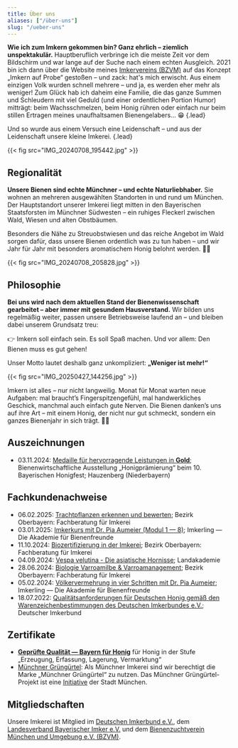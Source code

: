 ```yaml
---
title: Über uns
aliases: ["/über-uns"]
slug: "/ueber-uns"
---
```


**Wie ich zum Imkern gekommen bin? Ganz ehrlich – ziemlich unspektakulär.**
Hauptberuflich verbringe ich die meiste Zeit vor dem Bildschirm und war lange auf der Suche nach einem echten Ausgleich.
2021 bin ich dann über die Website meines [Imkervereins (BZVM)](https://bzvm.de/) auf das Konzept „Imkern auf Probe“ gestoßen – und zack: hat's mich erwischt.
Aus einem einzigen Volk wurden schnell mehrere – und ja, es werden eher mehr als weniger!
Zum Glück hab ich daheim eine Familie, die das ganze Summen und Schleudern mit viel Geduld (und einer ordentlichen Portion Humor) mitträgt:
beim Wachsschmelzen, beim Honig rühren oder einfach nur beim stillen Ertragen meines unaufhaltsamen Bienengelabers… 😁
{.lead}

Und so wurde aus einem Versuch eine Leidenschaft – und aus der Leidenschaft unsere kleine Imkerei.
{.lead}

{{< fig src="IMG_20240708_195442.jpg" >}}

## Regionalität

**Unsere Bienen sind echte Münchner – und echte Naturliebhaber.**
Sie wohnen an mehreren ausgewählten Standorten in und rund um München.
Der Hauptstandort unserer Imkerei liegt mitten in den Bayerischen Staatsforsten im Münchner Südwesten – ein ruhiges Fleckerl zwischen Wald, Wiesen und alten Obstbäumen.

Besonders die Nähe zu Streuobstwiesen und das reiche Angebot im Wald sorgen dafür, dass unsere Bienen ordentlich was zu tun haben – und wir Jahr für Jahr mit besonders aromatischem Honig belohnt werden. 🍯🐝

{{< fig src="IMG_20240708_205828.jpg" >}}

## Philosophie

**Bei uns wird nach dem aktuellen Stand der Bienenwissenschaft gearbeitet – aber immer mit gesundem Hausverstand.**
Wir bilden uns regelmäßig weiter, passen unsere Betriebsweise laufend an – und bleiben dabei unserem Grundsatz treu:

👉 Imkern soll einfach sein. Es soll Spaß machen. Und vor allem: Den Bienen muss es gut gehen!

Unser Motto lautet deshalb ganz unkompliziert: **„Weniger ist mehr!“**

{{< fig src="IMG_20250427_144256.jpg" >}}

Imkern ist alles – nur nicht langweilig.
Monat für Monat warten neue Aufgaben: mal braucht’s Fingerspitzengefühl, mal handwerkliches Geschick, manchmal auch einfach gute Nerven.
Die Bienen danken’s uns auf ihre Art – mit einem Honig, der nicht nur gut schmeckt, sondern ein ganzes Bienenjahr in sich trägt. 🐝🍯

## Auszeichnungen

* 03.11.2024: [Medaille für hervorragende Leistungen in **Gold**](/auszeichnungen/2024-11-03-honigpraemierung.pdf); Bienenwirtschaftliche Ausstellung „Honigprämierung“ beim 10. Bayerischen Honigfest; Hauzenberg (Niederbayern)

## Fachkundenachweise

* 06.02.2025: [Trachtpflanzen erkennen und bewerten](/fachkunde/2025-02-06-trachtpflanzen.pdf); Bezirk Oberbayern: Fachberatung für Imkerei
* 03.01.2025: [Imkerkurs mit Dr. Pia Aumeier (Modul 1 — 8)](/fachkunde/2025-01-03-imkerkurs-mit-dr-pia-aumeier.pdf); Imkerling — Die Akademie für Bienenfreunde
* 11.10.2024: [Biozertifizierung in der Imkerei](/fachkunde/2024-10-11-bio-zertifizierung.pdf); Bezirk Oberbayern: Fachberatung für Imkerei
* 04.09.2024: [Vespa velutina - Die asiatische Hornisse](/fachkunde/2024-09-04-velutina.pdf); Landakademie
* 28.06.2024: [Biologie Varroamilbe & Varroamanagement](/fachkunde/2024-06-28-fachkunde-varroa.pdf); Bezirk Oberbayern: Fachberatung für Imkerei
* 05.02.2024: [Völkervermehrung in vier Schritten mit Dr. Pia Aumeier](/fachkunde/2024-02-05-Völkervermehrung.pdf); Imkerling — Die Akademie für Bienenfreunde
* 18.07.2022: [Qualitätsanforderungen für Deutschen Honig gemäß den Warenzeichenbestimmungen des Deutschen Imkerbundes e.V.](/fachkunde/2022-07-18-DIB-cert.pdf); Deutscher Imkerbund

## Zertifikate

* [**Geprüfte Qualität — Bayern für Honig**](/zertifikate/20250523-gq-zertifikat.pdf) für Honig in der Stufe „Erzeugung, Erfassung, Lagerung, Vermarktung“
* [Münchner Grüngürtel](gruenguertel-muc.jpg): Als Münchner Imkerei sind wir berechtigt die Marke „Münchner Grüngürtel“ zu nutzen. Das Münchner Grüngürtel-Projekt ist eine [Initiative](https://stadt.muenchen.de/infos/muenchner-gruenguertel.html) der Stadt München.

## Mitgliedschaften

Unsere Imkerei ist Mitglied im [Deutschen Imkerbund e.V.](https://deutscherimkerbund.de/), dem [Landesverband Bayerischer Imker e.V.](https://www.lvbi.de/) und dem [Bienenzuchtverein München und Umgebung e.V. (BZVM)](https://bzvm.de/).
